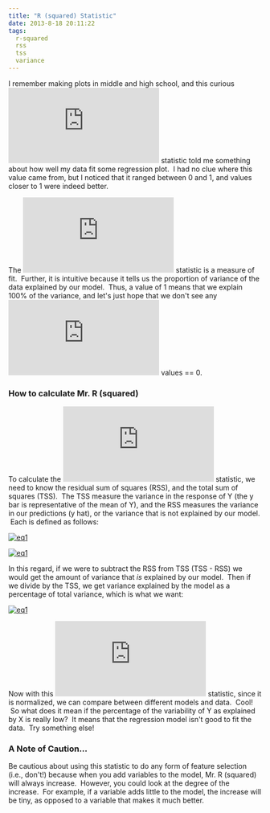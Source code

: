 ```yaml
---
title: "R (squared) Statistic"
date: 2013-8-18 20:11:22
tags:
  r-squared
  rss
  tss
  variance
---
```



I remember making plots in middle and high school, and this curious ![R^2](http://l.wordpress.com/latex.php?latex=R%5E2&bg=FFFFFF&fg=470229&s=1 "R^2") statistic told me something about how well my data fit some regression plot.  I had no clue where this value came from, but I noticed that it ranged between 0 and 1, and values closer to 1 were indeed better.

The ![R^2](http://l.wordpress.com/latex.php?latex=R%5E2&bg=FFFFFF&fg=470229&s=1 "R^2") statistic is a measure of fit.  Further, it is intuitive because it tells us the proportion of variance of the data explained by our model.  Thus, a value of 1 means that we explain 100% of the variance, and let's just hope that we don't see any ![R^2](http://l.wordpress.com/latex.php?latex=R%5E2&bg=FFFFFF&fg=470229&s=1 "R^2") values == 0.

### How to calculate Mr. R (squared)

To calculate the ![R^2](http://l.wordpress.com/latex.php?latex=R%5E2&bg=FFFFFF&fg=470229&s=1 "R^2") statistic, we need to know the residual sum of squares (RSS), and the total sum of squares (TSS).  The TSS measure the variance in the response of Y (the y bar is representative of the mean of Y), and the RSS measures the variance in our predictions (y hat), or the variance that is not explained by our model.  Each is defined as follows:

[![eq1](http://www.vbmis.com/learn/wp-content/uploads/2013/08/eq13.png)](http://www.vbmis.com/learn/wp-content/uploads/2013/08/eq13.png)

[![eq1](http://www.vbmis.com/learn/wp-content/uploads/2013/08/eq14.png)](http://www.vbmis.com/learn/wp-content/uploads/2013/08/eq14.png)

In this regard, if we were to subtract the RSS from TSS (TSS - RSS) we would get the amount of variance that *is* explained by our model.  Then if we divide by the TSS, we get variance explained by the model as a percentage of total variance, which is what we want:

[![eq1](http://www.vbmis.com/learn/wp-content/uploads/2013/08/eq15.png)](http://www.vbmis.com/learn/wp-content/uploads/2013/08/eq15.png)

Now with this ![R^2](http://l.wordpress.com/latex.php?latex=R%5E2&bg=FFFFFF&fg=470229&s=1 "R^2") statistic, since it is normalized, we can compare between different models and data.  Cool!  So what does it mean if the percentage of the variability of Y as explained by X is really low?  It means that the regression model isn't good to fit the data.  Try something else!

### A Note of Caution...

Be cautious about using this statistic to do any form of feature selection (i.e., don't!) because when you add variables to the model, Mr. R (squared) will always increase.  However, you could look at the degree of the increase.  For example, if a variable adds little to the model, the increase will be tiny, as opposed to a variable that makes it much better.


